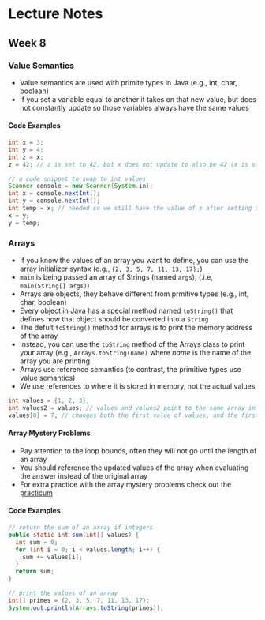 # Lecture Notes
## Week 8

### Value Semantics
* Value semantics are used with primite types in Java (e.g., int, char, boolean)
* If you set a variable equal to another it takes on that new value, but does not constantly update so those variables always have the same values

#### Code Examples

```java
int x = 3;
int y = 4;
int z = x;
z = 42; // z is set to 42, but x does not update to also be 42 (x is still 3)
```

```java
// a code snippet to swap to int values
Scanner console = new Scanner(System.in);
int x = console.nextInt();
int y = console.nextInt();
int temp = x; // needed so we still have the value of x after setting x to be the value in y
x = y;
y = temp;
```

### Arrays
* If you know the values of an array you want to define, you can use the array initializer syntax (e.g., `{2, 3, 5, 7, 11, 13, 17};`)
* `main` is being passed an array of Strings (named `args`), (.i.e, `main(String[] args)`)
* Arrays are objects, they behave different from prmitive types (e.g., int, char, boolean)
* Every object in Java has a special method named `toString()` that defines how that object should be converted into a `String`
 * The defult `toString()` method for arrays is to print the memory address of the array
 * Instead, you can use the `toString` method of the Arrays class to print your array (e.g., `Arrays.toString(name)` where _name_ is the name of the array you are printing
* Arrays use reference semantics (to contrast, the primitive types use value semantics)
 * We use references to where it is stored in memory, not the actual values
 
 ```java
 int values = {1, 2, 3};
 int values2 = values; // values and values2 point to the same array in memory
 values[0] = 7; // changes both the first value of values, and the first value of values2 to 7
 ```

#### Array Mystery Problems
* Pay attention to the loop bounds, often they will not go until the length of an array
* You should reference the updated values of the array when evaluating the answer instead of the original array
* For extra practice with the array mystery problems check out the [practicum](https://olio.cs.washington.edu/csed/?lab=true&labNo=7)

#### Code Examples

```java
// return the sum of an array if integers
public static int sum(int[] values) {
  int sum = 0;
  for (int i = 0; i < values.length; i++) {
    sum += values[i];
  }
  return sum;
}
```

```java
// print the values of an array
int[] primes = {2, 3, 5, 7, 11, 13, 17};
System.out.println(Arrays.toString(primes));
```
